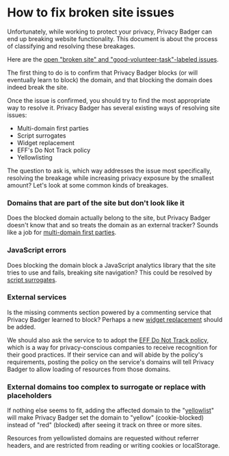# How to fix broken site issues

Unfortunately, while working to protect your privacy, Privacy Badger can end up breaking website functionality. This document is about the process of classifying and resolving these breakages.

Here are the [open "broken site" and "good-volunteer-task"-labeled issues](https://github.com/EFForg/privacybadger/issues?utf8=%E2%9C%93&q=is%3Aissue%20is%3Aopen%20label%3A%22broken%20site%22%20label%3A%22good%20volunteer%20task%22).

The first thing to do is to confirm that Privacy Badger blocks (or will eventually learn to block) the domain, and that blocking the domain does indeed break the site.

Once the issue is confirmed, you should try to find the most appropriate way to resolve it. Privacy Badger has several existing ways of resolving site issues:

- Multi-domain first parties
- Script surrogates
- Widget replacement
- EFF's Do Not Track policy
- Yellowlisting

The question to ask is, which way addresses the issue most specifically, resolving the breakage while increasing privacy exposure by the smallest amount? Let's look at some common kinds of breakages.


### Domains that are part of the site but don't look like it

Does the blocked domain actually belong to the site, but Privacy Badger doesn't know that and so treats the domain as an external tracker? Sounds like a job for [multi-domain first parties](https://github.com/EFForg/privacybadger/issues/781).


### JavaScript errors

Does blocking the domain block a JavaScript analytics library that the site tries to use and fails, breaking site navigation? This could be resolved by [script surrogates](https://github.com/EFForg/privacybadger/issues/400).


### External services

Is the missing comments section powered by a commenting service that Privacy Badger learned to block? Perhaps a new [widget replacement](https://github.com/EFForg/privacybadger/pull/196) should be added.

We should also ask the service to to adopt the [EFF Do Not Track policy](https://www.eff.org/dnt-policy), which is a way for privacy-conscious companies to receive recognition for their good practices. If their service can and will abide by the policy's requirements, posting the policy on the service's domains will tell Privacy Badger to allow loading of resources from those domains.


### External domains too complex to surrogate or replace with placeholders

If nothing else seems to fit, adding the affected domain to the "[yellowlist](/doc/yellowlist-criteria.md)" will make Privacy Badger set the domain to "yellow" (cookie-blocked) instead of "red" (blocked) after seeing it track on three or more sites.

Resources from yellowlisted domains are requested without referrer headers, and are restricted from reading or writing cookies or localStorage.
